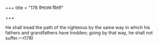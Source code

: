 +++
title = "178 येनाऽस्य पितरो"

+++

He shall tread the path of the righteous by the same way in which his fathers and grandfathers have trodden; going by that way, he shall not suffer.—(178) 